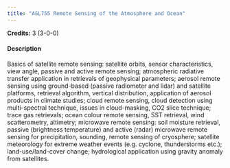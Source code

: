 ```yaml
---
title: "ASL755 Remote Sensing of the Atmosphere and Ocean"
---
```

**Credits:** 3 (3-0-0)

#### Description
Basics of satellite remote sensing: satellite orbits, sensor characteristics, view angle, passive and active remote sensing; atmospheric radiative transfer application in retrievals of geophysical parameters; aerosol remote sensing using ground-based (passive radiometer and lidar) and satellite platforms, retrieval algorithm, vertical distribution, application of aerosol products in climate studies; cloud remote sensing, cloud detection using multi-spectral technique, issues in cloud-masking, CO2 slice technique; trace gas retrievals; ocean colour remote sensing, SST retrieval, wind scatterometry, altimetry; microwave remote sensing: soil moisture retrieval, passive (brightness temperature) and active (radar) microwave remote sensing for precipitation, sounding, remote sensing of cryosphere; satellite meteorology for extreme weather events (e.g. cyclone, thunderstorms etc.); land-use/land-cover change; hydrological application using gravity anomaly from satellites.